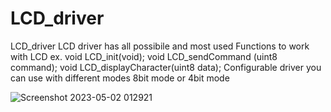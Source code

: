 # LCD_driver
 LCD_driver
LCD driver has all possibile and most used Functions to work with LCD ex.
void LCD_init(void);
void LCD_sendCommand (uint8 command);
void LCD_displayCharacter(uint8 data);
Configurable driver you can use with different modes 8bit mode or 4bit mode


![Screenshot 2023-05-02 012921](https://user-images.githubusercontent.com/44003494/235542074-cfeb9512-0492-4fa7-9269-54e03762b5b9.png)
